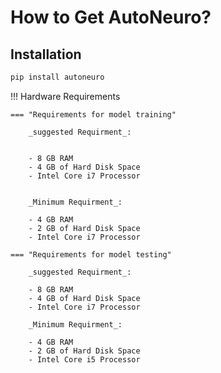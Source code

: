 # How to Get AutoNeuro?

## Installation
```python
pip install autoneuro
```


!!! Hardware Requirements

    === "Requirements for model training"

        _suggested Requirment_:

        
        - 8 GB RAM
        - 4 GB of Hard Disk Space
        - Intel Core i7 Processor
        

        _Minimum Requirment_:

        - 4 GB RAM
        - 2 GB of Hard Disk Space
        - Intel Core i7 Processor

    === "Requirements for model testing"

        _suggested Requirment_:

        - 8 GB RAM
        - 4 GB of Hard Disk Space
        - Intel Core i7 Processor

        _Minimum Requirment_:

        - 4 GB RAM
        - 2 GB of Hard Disk Space
        - Intel Core i5 Processor